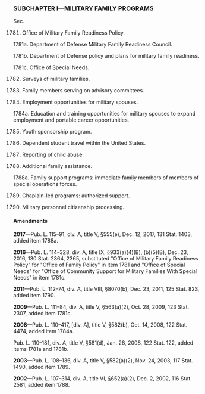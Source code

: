 ### SUBCHAPTER I—MILITARY FAMILY PROGRAMS ###

Sec.

1781. Office of Military Family Readiness Policy.

1781a. Department of Defense Military Family Readiness Council.

1781b. Department of Defense policy and plans for military family readiness.

1781c. Office of Special Needs.

1782. Surveys of military families.

1783. Family members serving on advisory committees.

1784. Employment opportunities for military spouses.

1784a. Education and training opportunities for military spouses to expand employment and portable career opportunities.

1785. Youth sponsorship program.

1786. Dependent student travel within the United States.

1787. Reporting of child abuse.

1788. Additional family assistance.

1788a. Family support programs: immediate family members of members of special operations forces.

1789. Chaplain-led programs: authorized support.

1790. Military personnel citizenship processing.

#### Amendments ####

**2017**—Pub. L. 115–91, div. A, title V, §555(e), Dec. 12, 2017, 131 Stat. 1403, added item 1788a.

**2016**—Pub. L. 114–328, div. A, title IX, §933(a)(4)(B), (b)(5)(B), Dec. 23, 2016, 130 Stat. 2364, 2365, substituted "Office of Military Family Readiness Policy" for "Office of Family Policy" in item 1781 and "Office of Special Needs" for "Office of Community Support for Military Families With Special Needs" in item 1781c.

**2011**—Pub. L. 112–74, div. A, title VIII, §8070(b), Dec. 23, 2011, 125 Stat. 823, added item 1790.

**2009**—Pub. L. 111–84, div. A, title V, §563(a)(2), Oct. 28, 2009, 123 Stat. 2307, added item 1781c.

**2008**—Pub. L. 110–417, [div. A], title V, §582(b), Oct. 14, 2008, 122 Stat. 4474, added item 1784a.

Pub. L. 110–181, div. A, title V, §581(d), Jan. 28, 2008, 122 Stat. 122, added items 1781a and 1781b.

**2003**—Pub. L. 108–136, div. A, title V, §582(a)(2), Nov. 24, 2003, 117 Stat. 1490, added item 1789.

**2002**—Pub. L. 107–314, div. A, title VI, §652(a)(2), Dec. 2, 2002, 116 Stat. 2581, added item 1788.